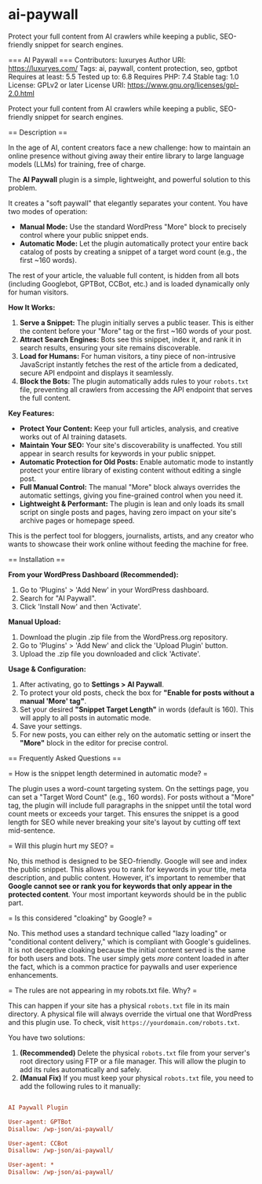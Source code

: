 # ai-paywall
Protect your full content from AI crawlers while keeping a public, SEO-friendly snippet for search engines.


=== AI Paywall ===
Contributors: luxuryes
Author URI: https://luxuryes.com/
Tags: ai, paywall, content protection, seo, gptbot
Requires at least: 5.5
Tested up to: 6.8
Requires PHP: 7.4
Stable tag: 1.0
License: GPLv2 or later
License URI: https://www.gnu.org/licenses/gpl-2.0.html

Protect your full content from AI crawlers while keeping a public, SEO-friendly snippet for search engines.

== Description ==

In the age of AI, content creators face a new challenge: how to maintain an online presence without giving away their entire library to large language models (LLMs) for training, free of charge.

The **AI Paywall** plugin is a simple, lightweight, and powerful solution to this problem.

It creates a "soft paywall" that elegantly separates your content. You have two modes of operation:
*   **Manual Mode:** Use the standard WordPress "More" block to precisely control where your public snippet ends.
*   **Automatic Mode:** Let the plugin automatically protect your entire back catalog of posts by creating a snippet of a target word count (e.g., the first ~160 words).

The rest of your article, the valuable full content, is hidden from all bots (including Googlebot, GPTBot, CCBot, etc.) and is loaded dynamically only for human visitors.

**How It Works:**

1.  **Serve a Snippet:** The plugin initially serves a public teaser. This is either the content before your "More" tag or the first ~160 words of your post.
2.  **Attract Search Engines:** Bots see this snippet, index it, and rank it in search results, ensuring your site remains discoverable.
3.  **Load for Humans:** For human visitors, a tiny piece of non-intrusive JavaScript instantly fetches the rest of the article from a dedicated, secure API endpoint and displays it seamlessly.
4.  **Block the Bots:** The plugin automatically adds rules to your `robots.txt` file, preventing all crawlers from accessing the API endpoint that serves the full content.

**Key Features:**

*   **Protect Your Content:** Keep your full articles, analysis, and creative works out of AI training datasets.
*   **Maintain Your SEO:** Your site's discoverability is unaffected. You still appear in search results for keywords in your public snippet.
*   **Automatic Protection for Old Posts:** Enable automatic mode to instantly protect your entire library of existing content without editing a single post.
*   **Full Manual Control:** The manual "More" block always overrides the automatic settings, giving you fine-grained control when you need it.
*   **Lightweight & Performant:** The plugin is lean and only loads its small script on single posts and pages, having zero impact on your site's archive pages or homepage speed.

This is the perfect tool for bloggers, journalists, artists, and any creator who wants to showcase their work online without feeding the machine for free.

== Installation ==

**From your WordPress Dashboard (Recommended):**

1.  Go to 'Plugins' > 'Add New' in your WordPress dashboard.
2.  Search for "AI Paywall".
3.  Click 'Install Now' and then 'Activate'.

**Manual Upload:**

1.  Download the plugin .zip file from the WordPress.org repository.
2.  Go to 'Plugins' > 'Add New' and click the 'Upload Plugin' button.
3.  Upload the .zip file you downloaded and click 'Activate'.

**Usage & Configuration:**

1.  After activating, go to **Settings > AI Paywall**.
2.  To protect your old posts, check the box for **"Enable for posts without a manual 'More' tag"**.
3.  Set your desired **"Snippet Target Length"** in words (default is 160). This will apply to all posts in automatic mode.
4.  Save your settings.
5.  For new posts, you can either rely on the automatic setting or insert the **"More"** block in the editor for precise control.

== Frequently Asked Questions ==

= How is the snippet length determined in automatic mode? =

The plugin uses a word-count targeting system. On the settings page, you can set a "Target Word Count" (e.g., 160 words). For posts without a "More" tag, the plugin will include full paragraphs in the snippet until the total word count meets or exceeds your target. This ensures the snippet is a good length for SEO while never breaking your site's layout by cutting off text mid-sentence.

= Will this plugin hurt my SEO? =

No, this method is designed to be SEO-friendly. Google will see and index the public snippet. This allows you to rank for keywords in your title, meta description, and public content. However, it's important to remember that **Google cannot see or rank you for keywords that only appear in the protected content**. Your most important keywords should be in the public part.

= Is this considered "cloaking" by Google? =

No. This method uses a standard technique called "lazy loading" or "conditional content delivery," which is compliant with Google's guidelines. It is not deceptive cloaking because the initial content served is the same for both users and bots. The user simply gets *more* content loaded in after the fact, which is a common practice for paywalls and user experience enhancements.

= The rules are not appearing in my robots.txt file. Why? =

This can happen if your site has a physical `robots.txt` file in its main directory. A physical file will always override the virtual one that WordPress and this plugin use. To check, visit `https://yourdomain.com/robots.txt`.

You have two solutions:
1.  **(Recommended)** Delete the physical `robots.txt` file from your server's root directory using FTP or a file manager. This will allow the plugin to add its rules automatically and safely.
2.  **(Manual Fix)** If you must keep your physical `robots.txt` file, you need to add the following rules to it manually:


```ini

AI Paywall Plugin

User-agent: GPTBot
Disallow: /wp-json/ai-paywall/

User-agent: CCBot
Disallow: /wp-json/ai-paywall/

User-agent: *
Disallow: /wp-json/ai-paywall/
